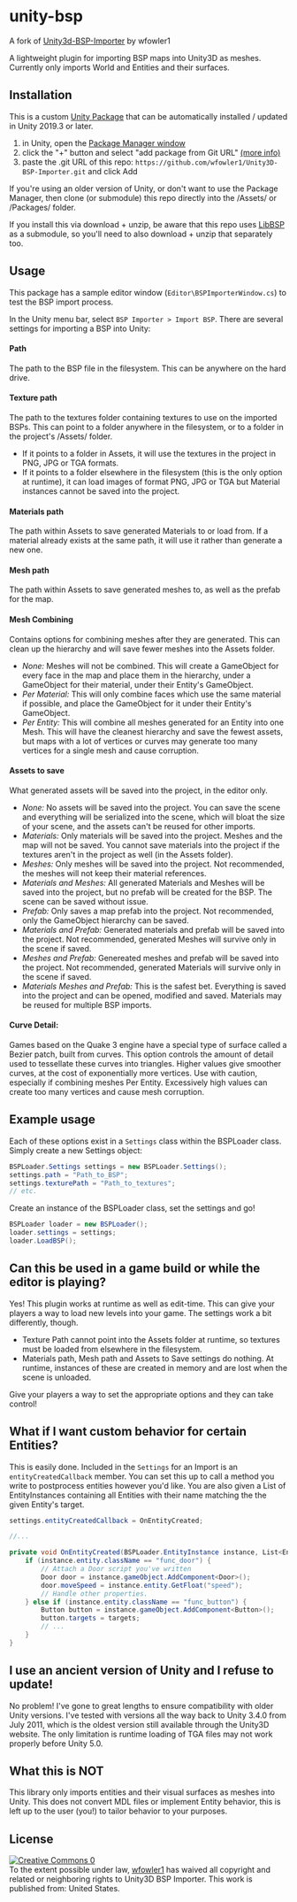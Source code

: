 # unity-bsp

A fork of [Unity3d-BSP-Importer](https://github.com/wfowler1/Unity3D-BSP-Importer) by wfowler1

A lightweight plugin for importing BSP maps into Unity3D as meshes. Currently only imports World and Entities and their surfaces.

## Installation

This is a custom [Unity Package](https://docs.unity3d.com/Manual/PackagesList.html) that can be automatically installed / updated in Unity 2019.3 or later.
1. in Unity, open the [Package Manager window](https://docs.unity3d.com/Manual/upm-ui.html)
2. click the "+" button and select "add package from Git URL" [(more info)](https://docs.unity3d.com/2021.2/Documentation/Manual/upm-ui-giturl.html)
3. paste the .git URL of this repo: `https://github.com/wfowler1/Unity3D-BSP-Importer.git` and click Add

If you're using an older version of Unity, or don't want to use the Package Manager, then clone (or submodule) this repo directly into the /Assets/ or /Packages/ folder.

If you install this via download + unzip, be aware that this repo uses [LibBSP](https://github.com/wfowler1/LibBSP) as a submodule, so you'll need to also download + unzip that separately too.
 
## Usage

This package has a sample editor window (`Editor\BSPImporterWindow.cs`) to test the BSP import process. 

In the Unity menu bar, select `BSP Importer > Import BSP`. There are several settings for importing a BSP into Unity:

#### Path

The path to the BSP file in the filesystem. This can be anywhere on the hard drive.

#### Texture path

The path to the textures folder containing textures to use on the imported BSPs. This can point to a folder anywhere in the filesystem, or to a folder in the project's /Assets/ folder.

- If it points to a folder in Assets, it will use the textures in the project in PNG, JPG or TGA formats.
- If it points to a folder elsewhere in the filesystem (this is the only option at runtime), it can load images of format PNG, JPG or TGA but Material instances cannot be saved into the project.

#### Materials path

The path within Assets to save generated Materials to or load from. If a material already exists at the same path, it will use it rather than generate a new one.

#### Mesh path

The path within Assets to save generated meshes to, as well as the prefab for the map.

#### Mesh Combining

Contains options for combining meshes after they are generated. This can clean up the hierarchy and will save fewer meshes into the Assets folder.

- *None:* Meshes will not be combined. This will create a GameObject for every face in the map and place them in the hierarchy, under a GameObject for their material, under their Entity's GameObject.
- *Per Material:* This will only combine faces which use the same material if possible, and place the GameObject for it under their Entity's GameObject.
- *Per Entity:* This will combine all meshes generated for an Entity into one Mesh. This will have the cleanest hierarchy and save the fewest assets, but maps with a lot of vertices or curves may generate too many vertices for a single mesh and cause corruption.

#### Assets to save

What generated assets will be saved into the project, in the editor only.

- *None:* No assets will be saved into the project. You can save the scene and everything will be serialized into the scene, which will bloat the size of your scene, and the assets can't be reused for other imports.
- *Materials:* Only materials will be saved into the project. Meshes and the map will not be saved. You cannot save materials into the project if the textures aren't in the project as well (in the Assets folder).
- *Meshes:* Only meshes will be saved into the project. Not recommended, the meshes will not keep their material references.
- *Materials and Meshes:* All generated Materials and Meshes will be saved into the project, but no prefab will be created for the BSP. The scene can be saved without issue.
- *Prefab:* Only saves a map prefab into the project. Not recommended, only the GameObject hierarchy can be saved.
- *Materials and Prefab:* Generated materials and prefab will be saved into the project. Not recommended, generated Meshes will survive only in the scene if saved.
- *Meshes and Prefab:* Genereated meshes and prefab will be saved into the project. Not recommended, generated Materials will survive only in the scene if saved.
- *Materials Meshes and Prefab:* This is the safest bet. Everything is saved into the project and can be opened, modified and saved. Materials may be reused for multiple BSP imports.

#### Curve Detail:

Games based on the Quake 3 engine have a special type of surface called a Bezier patch, built from curves. This option controls the amount of detail used to tessellate these curves into triangles. Higher values give smoother curves, at the cost of exponentially more vertices. Use with caution, especially if combining meshes Per Entity. Excessively high values can create too many vertices and cause mesh corruption.


## Example usage
Each of these options exist in a `Settings` class within the BSPLoader class. Simply create a new Settings object:
```cs
BSPLoader.Settings settings = new BSPLoader.Settings();
settings.path = "Path_to_BSP";
settings.texturePath = "Path_to_textures";
// etc.
```
Create an instance of the BSPLoader class, set the settings and go!
```cs
BSPLoader loader = new BSPLoader();
loader.settings = settings;
loader.LoadBSP();
```

## Can this be used in a game build or while the editor is playing?
Yes! This plugin works at runtime as well as edit-time. This can give your players a way to load new levels into your game. The settings work a bit differently, though.
- Texture Path cannot point into the Assets folder at runtime, so textures must be loaded from elsewhere in the filesystem.
- Materials path, Mesh path and Assets to Save settings do nothing. At runtime, instances of these are created in memory and are lost when the scene is unloaded.

Give your players a way to set the appropriate options and they can take control!

## What if I want custom behavior for certain Entities?
This is easily done. Included in the `Settings` for an Import is an `entityCreatedCallback` member. You can set this up to call a method you write to postprocess entities however you'd like. You are also given a List of EntityInstances containing all Entities with their name matching the the given Entity's target.
```cs
settings.entityCreatedCallback = OnEntityCreated;

//...

private void OnEntityCreated(BSPLoader.EntityInstance instance, List<EntityInstance> targets) {
	if (instance.entity.className == "func_door") {
		// Attach a Door script you've written
		Door door = instance.gameObject.AddComponent<Door>();
		door.moveSpeed = instance.entity.GetFloat("speed");
		// Handle other properties.
	} else if (instance.entity.className == "func_button") {
		Button button = instance.gameObject.AddComponent<Button>();
		button.targets = targets;
		// ...
	}
}
```

## I use an ancient version of Unity and I refuse to update!
No problem! I've gone to great lengths to ensure compatibility with older Unity versions. I've tested with versions all the way back to Unity 3.4.0 from July 2011, which is the oldest version still available through the Unity3D website.
The only limitation is runtime loading of TGA files may not work properly before Unity 5.0.

## What this is NOT
This library only imports entities and their visual surfaces as meshes into Unity. This does not convert MDL files or implement Entity behavior, this is left up to the user (you!) to tailor behavior to your purposes.

## License
<a href="http://creativecommons.org/publicdomain/zero/1.0/" rel="license"><img src="https://licensebuttons.net/p/zero/1.0/88x31.png" alt="Creative Commons 0" /></a><br>
To the extent possible under law, <a href="https://github.com/wfowler1">wfowler1</a> has waived all copyright and related or neighboring rights to Unity3D BSP Importer. This work is published from: United States.
